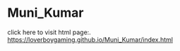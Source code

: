 # Muni_Kumar
click here to visit html page:. https://loverboygaming.github.io/Muni_Kumar/index.html
